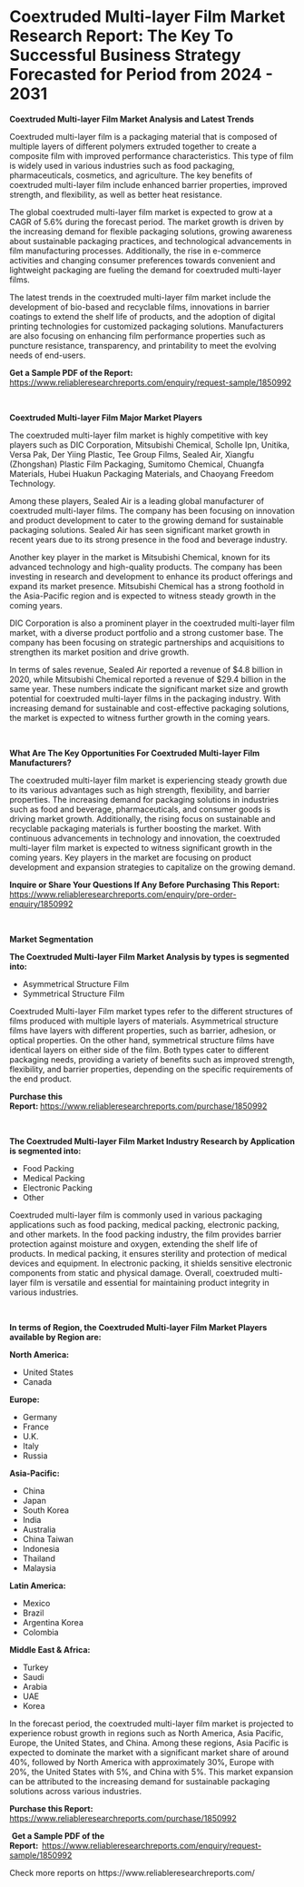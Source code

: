 <p><h1>Coextruded Multi-layer Film Market Research Report: The Key To Successful Business Strategy Forecasted for Period from 2024 - 2031</h1></p><p><strong>Coextruded Multi-layer Film Market Analysis and Latest Trends</strong></p>
<p><p>Coextruded multi-layer film is a packaging material that is composed of multiple layers of different polymers extruded together to create a composite film with improved performance characteristics. This type of film is widely used in various industries such as food packaging, pharmaceuticals, cosmetics, and agriculture. The key benefits of coextruded multi-layer film include enhanced barrier properties, improved strength, and flexibility, as well as better heat resistance.</p><p>The global coextruded multi-layer film market is expected to grow at a CAGR of 5.6% during the forecast period. The market growth is driven by the increasing demand for flexible packaging solutions, growing awareness about sustainable packaging practices, and technological advancements in film manufacturing processes. Additionally, the rise in e-commerce activities and changing consumer preferences towards convenient and lightweight packaging are fueling the demand for coextruded multi-layer films.</p><p>The latest trends in the coextruded multi-layer film market include the development of bio-based and recyclable films, innovations in barrier coatings to extend the shelf life of products, and the adoption of digital printing technologies for customized packaging solutions. Manufacturers are also focusing on enhancing film performance properties such as puncture resistance, transparency, and printability to meet the evolving needs of end-users.</p></p>
<p><strong>Get a Sample PDF of the Report:&nbsp;</strong> <a href="https://www.reliableresearchreports.com/enquiry/request-sample/1850992">https://www.reliableresearchreports.com/enquiry/request-sample/1850992</a></p>
<p>&nbsp;</p>
<p><strong>Coextruded Multi-layer Film Major Market Players</strong></p>
<p><p>The coextruded multi-layer film market is highly competitive with key players such as DIC Corporation, Mitsubishi Chemical, Scholle Ipn, Unitika, Versa Pak, Der Yiing Plastic, Tee Group Films, Sealed Air, Xiangfu (Zhongshan) Plastic Film Packaging, Sumitomo Chemical, Chuangfa Materials, Hubei Huakun Packaging Materials, and Chaoyang Freedom Technology.</p><p>Among these players, Sealed Air is a leading global manufacturer of coextruded multi-layer films. The company has been focusing on innovation and product development to cater to the growing demand for sustainable packaging solutions. Sealed Air has seen significant market growth in recent years due to its strong presence in the food and beverage industry.</p><p>Another key player in the market is Mitsubishi Chemical, known for its advanced technology and high-quality products. The company has been investing in research and development to enhance its product offerings and expand its market presence. Mitsubishi Chemical has a strong foothold in the Asia-Pacific region and is expected to witness steady growth in the coming years.</p><p>DIC Corporation is also a prominent player in the coextruded multi-layer film market, with a diverse product portfolio and a strong customer base. The company has been focusing on strategic partnerships and acquisitions to strengthen its market position and drive growth.</p><p>In terms of sales revenue, Sealed Air reported a revenue of $4.8 billion in 2020, while Mitsubishi Chemical reported a revenue of $29.4 billion in the same year. These numbers indicate the significant market size and growth potential for coextruded multi-layer films in the packaging industry. With increasing demand for sustainable and cost-effective packaging solutions, the market is expected to witness further growth in the coming years.</p></p>
<p>&nbsp;</p>
<p><strong>What Are The Key Opportunities For Coextruded Multi-layer Film Manufacturers?</strong></p>
<p><p>The coextruded multi-layer film market is experiencing steady growth due to its various advantages such as high strength, flexibility, and barrier properties. The increasing demand for packaging solutions in industries such as food and beverage, pharmaceuticals, and consumer goods is driving market growth. Additionally, the rising focus on sustainable and recyclable packaging materials is further boosting the market. With continuous advancements in technology and innovation, the coextruded multi-layer film market is expected to witness significant growth in the coming years. Key players in the market are focusing on product development and expansion strategies to capitalize on the growing demand.</p></p>
<p><strong>Inquire or Share Your Questions If Any Before Purchasing This Report:</strong> <a href="https://www.reliableresearchreports.com/enquiry/pre-order-enquiry/1850992">https://www.reliableresearchreports.com/enquiry/pre-order-enquiry/1850992</a></p>
<p>&nbsp;</p>
<p><strong>Market Segmentation</strong></p>
<p><strong>The Coextruded Multi-layer Film Market Analysis by types is segmented into:</strong></p>
<p><ul><li>Asymmetrical Structure Film</li><li>Symmetrical Structure Film</li></ul></p>
<p><p>Coextruded Multi-layer Film market types refer to the different structures of films produced with multiple layers of materials. Asymmetrical structure films have layers with different properties, such as barrier, adhesion, or optical properties. On the other hand, symmetrical structure films have identical layers on either side of the film. Both types cater to different packaging needs, providing a variety of benefits such as improved strength, flexibility, and barrier properties, depending on the specific requirements of the end product.</p></p>
<p><strong>Purchase this Report:&nbsp;</strong><a href="https://www.reliableresearchreports.com/purchase/1850992">https://www.reliableresearchreports.com/purchase/1850992</a></p>
<p>&nbsp;</p>
<p><strong>The Coextruded Multi-layer Film Market Industry Research by Application is segmented into:</strong></p>
<p><ul><li>Food Packing</li><li>Medical Packing</li><li>Electronic Packing</li><li>Other</li></ul></p>
<p><p>Coextruded multi-layer film is commonly used in various packaging applications such as food packing, medical packing, electronic packing, and other markets. In the food packing industry, the film provides barrier protection against moisture and oxygen, extending the shelf life of products. In medical packing, it ensures sterility and protection of medical devices and equipment. In electronic packing, it shields sensitive electronic components from static and physical damage. Overall, coextruded multi-layer film is versatile and essential for maintaining product integrity in various industries.</p></p>
<p>&nbsp;</p>
<p><strong>In terms of Region, the Coextruded Multi-layer Film Market Players available by Region are:</strong></p>
<p>
    <p> <strong> North America: </strong>
        <ul>
            <li>United States</li>
            <li>Canada</li>
        </ul>
        </p> 
    <p> <strong> Europe: </strong>
        <ul>
            <li>Germany</li>
            <li>France</li>
            <li>U.K.</li>
            <li>Italy</li>
            <li>Russia</li>
        </ul>
        </p> 
    <p> <strong> Asia-Pacific: </strong>
        <ul>
            <li>China</li>
            <li>Japan</li>
            <li>South Korea</li>
            <li>India</li>
            <li>Australia</li>
            <li>China Taiwan</li>
            <li>Indonesia</li>
            <li>Thailand</li>
            <li>Malaysia</li>
        </ul>
        </p> 
    <p> <strong> Latin America: </strong>
        <ul>
            <li>Mexico</li>
            <li>Brazil</li>
            <li>Argentina Korea</li>
            <li>Colombia</li>
        </ul>
        </p> 
    <p> <strong> Middle East & Africa: </strong>
        <ul>
            <li>Turkey</li>
            <li>Saudi</li>
            <li>Arabia</li>
            <li>UAE</li>
            <li>Korea</li>
        </ul>
    </p>
    </p>
<p><p>In the forecast period, the coextruded multi-layer film market is projected to experience robust growth in regions such as North America, Asia Pacific, Europe, the United States, and China. Among these regions, Asia Pacific is expected to dominate the market with a significant market share of around 40%, followed by North America with approximately 30%, Europe with 20%, the United States with 5%, and China with 5%. This market expansion can be attributed to the increasing demand for sustainable packaging solutions across various industries.</p></p>
<p><strong>Purchase this Report: </strong><a href="https://www.reliableresearchreports.com/purchase/1850992">https://www.reliableresearchreports.com/purchase/1850992</a></p>
<p>&nbsp;<strong>Get a Sample PDF of the Report:&nbsp;&nbsp;</strong><a href="https://www.reliableresearchreports.com/enquiry/request-sample/1850992">https://www.reliableresearchreports.com/enquiry/request-sample/1850992</a></p>
<p><strong></strong></p>
<p>Check more reports on https://www.reliableresearchreports.com/</p>